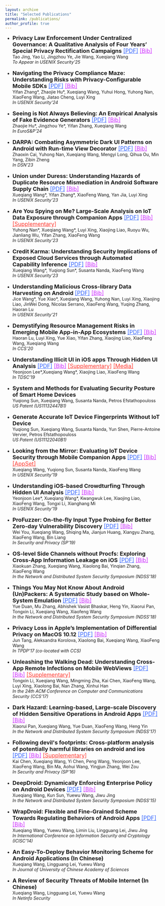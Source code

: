 ```yaml
---
layout: archive
title: "Selected Publications"
permalink: /publications/
author_profile: true
---
```


<ul>
    <li>
    <font size="4">
      <strong>Privacy Law Enforcement Under Centralized Governance: A Qualitative Analysis of Four Years’ Special Privacy Rectification Campaigns</strong>
      <a style="color:#3364FF" href="" target="_blank" rel="noopener">[PDF]</a>
      <a style="color:#CE33FF" href="" target="_blank" rel="noopener">[Bib]</a>
    </font>
    <br>Tao Jing, Yao Li, Jingzhou Ye, Jie Wang, Xueqiang Wang
    <br><i>To Appear in USENIX Security'25</i>  
  </li>
   <br>
    <li>
    <font size="4">
      <strong>Navigating the Privacy Compliance Maze: Understanding Risks with Privacy-Configurable Mobile SDKs</strong>
      <a style="color:#3364FF" href="https://xw48.github.io/files/pico-preview.pdf" target="_blank" rel="noopener">[PDF]</a>
      <a style="color:#CE33FF" href="" target="_blank" rel="noopener">[Bib]</a>
    </font>
    <br>Yifan Zhang*, Zhaojie Hu*, Xueqiang Wang, Yuhui Hong, Yuhong Nan, XiaoFeng Wang, Jiatao Cheng, Luyi Xing
    <br><i>In USENIX Security'24</i>
  </li>
   <br>
    <li>
    <font size="4">
      <strong>Seeing is Not Always Believing: An Empirical Analysis of Fake Evidence Generators</strong>
      <a style="color:#3364FF" href="https://xw48.github.io/files/fegen.pdf" target="_blank" rel="noopener">[PDF]</a>
      <a style="color:#CE33FF" href="" target="_blank" rel="noopener">[Bib]</a>
    </font>
    <br>Zhaojie Hu*, Jingzhou Ye*, Yifan Zhang, Xueqiang Wang
    <br><i>In EuroS&P’24</i>
  </li>
   <br>
    <li>
    <font size="4">
      <strong>DARPA: Combating Asymmetric Dark UI Patterns on Android with Run-time View Decorator</strong>
      <a style="color:#3364FF" href="https://xw48.github.io/files/cai2023darpa.pdf" target="_blank" rel="noopener">[PDF]</a>
      <a style="color:#CE33FF" href="https://xw48.github.io/files/cai2023darpa.bib" target="_blank" rel="noopener">[Bib]</a>
    </font>
    <br>Zhaoxin Cai, Yuhong Nan, Xueqiang Wang, Mengyi Long, Qihua Ou, Min Yang, Zibin Zheng
    <br><i>In DSN’23</i>
  </li>
   <br>
    <li>
    <font size="4">
      <strong>Union under Duress: Understanding Hazards of Duplicate Resource Mismediation in Android Software Supply Chain</strong>
      <a style="color:#3364FF" href="https://xw48.github.io/files/wang2023duress.pdf" target="_blank" rel="noopener">[PDF]</a>
      <a style="color:#CE33FF" href="https://xw48.github.io/files/wang2023duress.bib" target="_blank" rel="noopener">[Bib]</a>
    </font>
    <br>Xueqiang Wang*, Yifan Zhang*, XiaoFeng Wang, Yan Jia, Luyi Xing
    <br><i>In USENIX Security’23</i>
  </li>
   <br>
    <li>
    <font size="4">
      <strong>Are You Spying on Me? Large-Scale Analysis on IoT Data Exposure through Companion Apps</strong>
      <a style="color:#3364FF" href="https://xw48.github.io/files/nan2023iotprofiler.pdf" target="_blank" rel="noopener">[PDF]</a>
      <a style="color:#CE33FF" href="https://xw48.github.io/files/nan2023iotprofiler.bib" target="_blank" rel="noopener">[Bib]</a>
      <a style="color:#FF3C33" href="https://sites.google.com/view/iotprofiler" target="_blank" rel="noopener">[Supplementary]</a>
    </font>
    <br>Yuhong Nan*, Xueqiang Wang*, Luyi Xing, Xiaojing Liao, Ruoyu Wu, Jianliang Wu, Yifan Zhang, XiaoFeng Wang
    <br><i>In USENIX Security’23</i>
  </li>
   <br>
   <li>
    <font size="4">
      <strong>Credit Karma: Understanding Security Implications of Exposed Cloud Services through Automated Capability Inference</strong>
      <a style="color:#3364FF" href="https://xw48.github.io/files/wang2023creditkarma.pdf" target="_blank" rel="noopener">[PDF]</a>
      <a style="color:#CE33FF" href="https://xw48.github.io/files/wang2023creditkarma.bib" target="_blank" rel="noopener">[Bib]</a>
    </font>
    <br>Xueqiang Wang*, Yuqiong Sun*, Susanta Nanda, XiaoFeng Wang
    <br><i>In USENIX Security’23</i>
  </li>
  <br>
   <li>
    <font size="4">
      <strong>Understanding Malicious Cross-library Data Harvesting on Android</strong>
      <a style="color:#3364FF" href="https://xw48.github.io/files/wang2021understanding.pdf" target="_blank" rel="noopener">[PDF]</a>
      <a style="color:#CE33FF" href="https://xw48.github.io/files/wang2021understanding.bib" target="_blank" rel="noopener">[Bib]</a>
    </font>
      <br>Jice Wang*, Yue Xiao*, Xueqiang Wang, Yuhong Nan, Luyi Xing, Xiaojing Liao, JinWei Dong, Nicolas Serrano, XiaoFeng Wang, Yuqing Zhang, Haoran Lu
    <br><i>In USENIX Security’21</i>
  </li>
  <br>
   <li>
    <font size="4">
      <strong>Demystifying Resource Management Risks in Emerging Mobile App-in-App Ecosystems</strong>
      <a style="color:#3364FF" href="https://xw48.github.io/files/lu2020demystifying.pdf" target="_blank" rel="noopener">[PDF]</a>
      <a style="color:#CE33FF" href="https://xw48.github.io/files/lu2020demystifying.bib" target="_blank" rel="noopener">[Bib]</a>
    </font>
    <br>Haoran Lu, Luyi Xing, Yue Xiao, Yifan Zhang, Xiaojing Liao, XiaoFeng Wang, Xueqiang Wang
    <br><i>In CCS'20</i>
  </li>
  <br>
  <li>
    <font size="4">
      <strong>Understanding Illicit UI in iOS apps Through Hidden UI Analysis</strong>
      <a style="color:#3364FF" href="https://xw48.github.io/files/lee2019understanding.pdf" target="_blank" rel="noopener">[PDF]</a>
      <a style="color:#CE33FF" href="https://xw48.github.io/files/lee2019understanding.bib" target="_blank" rel="noopener">[Bib]</a>
      <a style="color:#FF3C33" href="https://sites.google.com/site/ioschameleons/" target="_blank" rel="noopener">[Supplementary]</a>
      <a style="color:#FF3C33" href="https://spectrum.ieee.org/tech-talk/computing/software/new-screening-technique-reveals-142-malicious-apple-apps" target="_blank" rel="noopener">[Media]</a>
    </font>
    <br>Yeonjoon Lee*,Xueqiang Wang*, Xiaojing Liao, XiaoFeng Wang
    <br><i>In TDSC'19</i>
  </li>
  <br>
  <li>
    <font size="4">
      <strong>System and Methods for Evaluating Security Posture of Smart Home Devices</strong>
    </font>
    <br>Yuqiong Sun, Xueqiang Wang, Susanta Nanda, Petros Efstathopouloss
    <br><i>US Patent (US11132447B1)</i>
  </li>
  <br>
  <li>
    <font size="4">
      <strong>Generate Accurate IoT Device Fingerprints Without IoT Device</strong>
    </font>
    <br>Yuqiong Sun, Xueqiang Wang, Susanta Nanda, Yun Shen, Pierre-Antoine Vervier, Petros Efstathopouloss
    <br><i>US Patent (US11122040B1)</i>
  </li>
  <br>
  <li>
    <font size="4">
      <strong>Looking from the Mirror: Evaluating IoT Device Security through Mobile Companion Apps</strong>
      <a style="color:#3364FF" href="https://xw48.github.io/files/wang2019looking.pdf" target="_blank" rel="noopener">[PDF]</a>
      <a style="color:#CE33FF" href="https://xw48.github.io/files/wang2019looking.bib" target="_blank" rel="noopener">[Bib]</a>
      <a style="color:#FF3C33" href="http://seclab.soic.indiana.edu/xw48/iot_companion_appset.tar.gz" target="_blank" rel="noopener">[AppSet]</a>
    </font>
    <br>Xueqiang Wang, Yuqiong Sun, Susanta Nanda, XiaoFeng Wang
    <br><i>In USENIX Security'19</i>
  </li>
  <br>
  <li>
    <font size="4">
      <strong>Understanding iOS-based Crowdturfing Through Hidden UI Analysis</strong>
      <a style="color:#3364FF" href="https://xw48.github.io/files/lee2019understandingi.pdf" target="_blank" rel="noopener">[PDF]</a>
      <a style="color:#CE33FF" href="https://xw48.github.io/files/lee2019understandingi.bib" target="_blank" rel="noopener">[Bib]</a>
    </font>
    <br>Yeonjoon Lee*, Xueqiang Wang*, Kwangwuk Lee, Xiaojing Liao, XiaoFeng Wang, Tongxi Li, Xianghang Mi
    <br><i>In USENIX Security'19</i>
  </li>
  <br>
  <li>
    <font size="4">
      <strong>ProFuzzer: On-the-fly Input Type Probing for Better Zero-day Vulnerability Discovery</strong>
      <a style="color:#3364FF" href="https://xw48.github.io/files/you2019profuzzer.pdf" target="_blank" rel="noopener">[PDF]</a>
      <a style="color:#CE33FF" href="https://xw48.github.io/files/you2019profuzzer.bib" target="_blank" rel="noopener">[Bib]</a>
    </font>
    <br>Wei You, Xueqiang Wang, Shiqing Ma, Jianjun Huang, Xiangyu Zhang, XiaoFeng Wang, Bin Liang
    <br><i>In Security and Privacy (SP'19)</i>
  </li>
  <br>
  <li>
    <font size="4">
      <strong>OS-level Side Channels without Procfs: Exploring Cross-App Information Leakage on iOS</strong>
      <a style="color:#3364FF" href="https://xw48.github.io/files/zhang2018level.pdf" target="_blank" rel="noopener">[PDF]</a>
      <a style="color:#CE33FF" href="https://xw48.github.io/files/zhang2018level.bib" target="_blank" rel="noopener">[Bib]</a>
    </font>
    <br>Xiaokuan Zhang, Xueqiang Wang, Xiaolong Bai, Yinqian Zhang, XiaoFeng Wang
    <br><i>In the Network and Distributed System Security Symposium (NDSS'18)</i>
  </li>
  <br>
  <li>
    <font size="4">
      <strong>Things You May Not Know About Android (Un)Packers: A Systematic Study based on Whole-System Emulation</strong>
      <a style="color:#3364FF" href="https://xw48.github.io/files/duan2018things.pdf" target="_blank" rel="noopener">[PDF]</a>
      <a style="color:#CE33FF" href="https://xw48.github.io/files/duan2018things.bib" target="_blank" rel="noopener">[Bib]</a>
    </font>
    <br>Yue Duan, Mu Zhang, Abhishek Vasist Bhaskar, Heng Yin, Xiaorui Pan, Tongxin Li, Xueqiang Wang, Xiaofeng Wang
    <br><i>In the Network and Distributed System Security Symposium (NDSS'18)</i>
  </li>
  <br>
  <li>
    <font size="4">
      <strong>Privacy Loss in Apple’s Implementation of Differential Privacy on MacOS 10.12</strong>
      <a style="color:#3364FF" href="https://xw48.github.io/files/tang2017privacy.pdf" target="_blank" rel="noopener">[PDF]</a>
      <a style="color:#CE33FF" href="https://xw48.github.io/files/tang2017privacy.bib" target="_blank" rel="noopener">[Bib]</a>
    </font>
    <br>Jun Tang, Aleksandra Korolova, Xiaolong Bai, Xueqiang Wang, XiaoFeng Wang
    <br><i>In TPDP'17 (co-located with CCS)</i>
  </li>
  <br>
  <li>
    <font size="4">
      <strong>Unleashing the Walking Dead: Understanding Cross-App Remote Infections on Mobile WebViews</strong>
      <a style="color:#3364FF" href="https://xw48.github.io/files/li2017unleashing.pdf" target="_blank" rel="noopener">[PDF]</a>
      <a style="color:#CE33FF" href="https://xw48.github.io/files/li2017unleashing.bib" target="_blank" rel="noopener">[Bib]</a>
      <a style="color:#FF3C33" href="https://sites.google.com/site/xawisite/" target="_blank">[Supplementary]</a>
    </font>
    <br>Tongxin Li, Xueqiang Wang, Mingming Zha, Kai Chen, XiaoFeng Wang, Luyi Xing, Xiaolong Bai, Nan Zhang, Xinhui Han
    <br><i>In the 24th ACM Conference on Computer and Communications Security (CCS'17)</i>
  </li>
  <br>
  <li>
    <font size="4">
      <strong>Dark Hazard: Learning-based, Large-scale Discovery of Hidden Sensitive Operations in Android Apps</strong>
      <a style="color:#3364FF" href="https://xw48.github.io/files/pan2017dark.pdf" target="_blank" rel="noopener">[PDF]</a>
      <a style="color:#CE33FF" href="https://xw48.github.io/files/pan2017dark.bib" target="_blank" rel="noopener">[Bib]</a>
    </font>
    <br>Xiaorui Pan, Xueqiang Wang, Yue Duan, XiaoFeng Wang, Heng Yin
    <br><i>In the Network and Distributed System Security Symposium (NDSS'17)</i>
  </li>
  <br>
  <li>
    <font size="4">
      <strong>Following devil's footprints: Cross-platform analysis of potentially harmful libraries on android and ios</strong>
      <a style="color:#3364FF" href="https://xw48.github.io/files/chen2016following.pdf" target="_blank" rel="noopener">[PDF]</a>
      <a style="color:#CE33FF" href="https://xw48.github.io/files/chen2016following.bib" target="_blank" rel="noopener">[Bib]</a>
      <a style="color:#FF3C33" href="https://sites.google.com/site/phalibscom/" target="_blank" rel="noopener">[Supplementary]</a>
    </font>
    <br>Kai Chen, Xueqiang Wang, Yi Chen, Peng Wang, Yeonjoon Lee, XiaoFeng Wang, Bin Ma, Aohui Wang, Yingjun Zhang, Wei Zou
    <br><i>In Security and Privacy (SP'16)</i>
  </li>
  <br>
  <li>
    <font size="4">
      <strong>DeepDroid: Dynamically Enforcing Enterprise Policy on Android Devices</strong>
      <a style="color:#3364FF" href="https://xw48.github.io/files/wang2015deepdroid.pdf" target="_blank" rel="noopener">[PDF]</a>
      <a style="color:#CE33FF" href="https://xw48.github.io/files/wang2015deepdroid.bib" target="_blank" rel="noopener">[Bib]</a>
    </font>
    <br>Xueqiang Wang, Kun Sun, Yuewu Wang, Jiwu Jing
    <br><i>In the Network and Distributed System Security Symposium (NDSS'15)</i>
  </li>
  <br>
  <li>
    <font size="4">
      <strong>WrapDroid: Flexible and Fine-Grained Scheme Towards Regulating Behaviors of Android Apps</strong>
      <a style="color:#3364FF" href="https://xw48.github.io/files/wang2014wrapdroid.pdf" target="_blank" rel="noopener">[PDF]</a>
      <a style="color:#CE33FF" href="https://xw48.github.io/files/wang2014wrapdroid.bib" target="_blank" rel="noopener">[Bib]</a>
    </font>
    <br>Xueqiang Wang, Yuewu Wang, Limin Liu, Lingguang Lei, Jiwu Jing
    <br><i>In International Conference on Information Security and Cryptology (ICISC'14)</i>
  </li>
  <br>
  <li>
    <font size="4">
      <strong>An Easy-To-Deploy Behavior Monitoring Scheme for Android Applications (In Chinese)</strong>
    </font>
    <br>Xueqiang Wang, Lingguang Lei, Yuewu Wang
    <br><i>In Journal of University of Chinese Academy of Sciences</i>
  </li>
  <br>
  <li>
    <font size="4">
      <strong>A Review of Security Threats of Mobile Internet (In Chinese)</strong>
    </font>
    <br>Xueqiang Wang, Lingguang Lei, Yuewu Wang
    <br><i>In Netinfo Security</i>
  </li>
  <br>
</ul>
